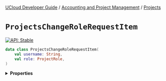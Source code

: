 [UCloud Developer Guide](/docs/developer-guide/README.md) / [Accounting and Project Management](/docs/developer-guide/accounting-and-projects/README.md) / [Projects](/docs/developer-guide/accounting-and-projects/projects.md)

# `ProjectsChangeRoleRequestItem`


[![API: Stable](https://img.shields.io/static/v1?label=API&message=Stable&color=green&style=flat-square)](/docs/developer-guide/core/api-conventions.md)



```kotlin
data class ProjectsChangeRoleRequestItem(
    val username: String,
    val role: ProjectRole,
)
```

<details>
<summary>
<b>Properties</b>
</summary>

<details>
<summary>
<code>username</code>: <code><code><a href='https://kotlinlang.org/api/latest/jvm/stdlib/kotlin/-string/'>String</a></code></code>
</summary>





</details>

<details>
<summary>
<code>role</code>: <code><code><a href='/docs/reference/dk.sdu.cloud.project.api.ProjectRole.md'>ProjectRole</a></code></code>
</summary>





</details>



</details>


